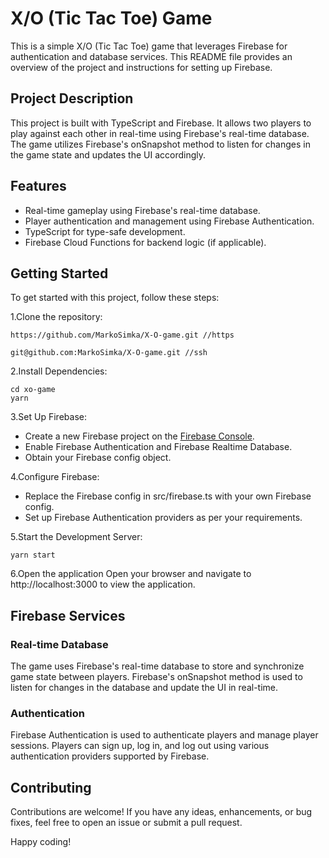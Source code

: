 # X/O (Tic Tac Toe) Game

This is a simple X/O (Tic Tac Toe) game that leverages Firebase for authentication and database services. This README file provides an overview of the project and instructions for setting up Firebase.

##  Project Description

This project is built with TypeScript and Firebase. It allows two players to play against each other in real-time using Firebase's real-time database. The game utilizes Firebase's onSnapshot method to listen for changes in the game state and updates the UI accordingly.

##  Features
  *  Real-time gameplay using Firebase's real-time database.
  *  Player authentication and management using Firebase Authentication.
  *  TypeScript for type-safe development.
  *  Firebase Cloud Functions for backend logic (if applicable).

##  Getting Started

To get started with this project, follow these steps:

1.Clone the repository:

    https://github.com/MarkoSimka/X-O-game.git //https

    git@github.com:MarkoSimka/X-O-game.git //ssh

2.Install Dependencies:

    cd xo-game
    yarn

3.Set Up Firebase:
  * Create a new Firebase project on the [Firebase Console](https://console.firebase.google.com).
  * Enable Firebase Authentication and Firebase Realtime Database.
  * Obtain your Firebase config object.

4.Configure Firebase:
  *  Replace the Firebase config in src/firebase.ts with your own Firebase config.
  *  Set up Firebase Authentication providers as per your requirements.

5.Start the Development Server:

    yarn start

6.Open the application
Open your browser and navigate to http://localhost:3000 to view the application.


##  Firebase Services

###  Real-time Database
The game uses Firebase's real-time database to store and synchronize game state between players. Firebase's onSnapshot method is used to listen for changes in the database and update the UI in real-time.

###  Authentication
Firebase Authentication is used to authenticate players and manage player sessions. Players can sign up, log in, and log out using various authentication providers supported by Firebase.

##  Contributing
Contributions are welcome! If you have any ideas, enhancements, or bug fixes, feel free to open an issue or submit a pull request.

Happy coding!
